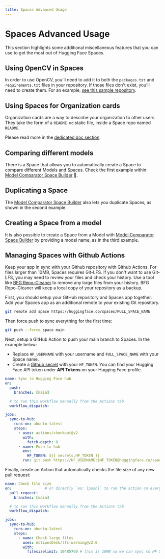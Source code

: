 ```yaml
---
title: Spaces Advanced Usage
---
```


<h1>Spaces Advanced Usage</h1>

This section highlights some additional miscellaneous features that you can use to get the most out of Hugging Face Spaces.

## Using OpenCV in Spaces

In order to use OpenCV, you'll need to add it to both the `packages.txt` and `requirements.txt` files in your repository. If those files don't exist, you'll need to create them. For an example, [see this sample repository](https://huggingface.co/spaces/templates/gradio_opencv/tree/main).

## Using Spaces for Organization cards

Organization cards are a way to describe your organization to other users. They take the form of a `README.md` static file, inside a Space repo named `README`.

Please read more in the [dedicated doc section](TODO).

## Comparing different models

There is a Space that allows you to automatically create a Space to compare different Models and Spaces. Check the first example within [Model Comparator Space Builder](https://huggingface.co/spaces/farukozderim/Model-Comparator-Space-Builder) 🤗. 

## Duplicating a Space

The [Model Comparator Space Builder](https://huggingface.co/spaces/farukozderim/Model-Comparator-Space-Builder) also lets you duplicate Spaces, as shown in the second example.

## Creating a Space from a model

It is also possible to create a Space from a Model with [Model Comparator Space Builder](https://huggingface.co/spaces/farukozderim/Model-Comparator-Space-Builder) by providing a model name, as in the third example.

## Managing Spaces with Github Actions

Keep your app in sync with your Github repository with Github Actions. For files larger than 10MB, Spaces requires Git-LFS. If you don't want to use Git-LFS, you may need to review your files and check your history. Use a tool like [BFG Repo-Cleaner](https://rtyley.github.io/bfg-repo-cleaner/) to remove any large files from your history. BFG Repo-Cleaner will keep a local copy of your repository as a backup.

First, you should setup your GitHub repository and Spaces app together. Add your Spaces app as an additional remote to your existing Git repository.

```bash
git remote add space https://huggingface.co/spaces/FULL_SPACE_NAME
```

Then force push to sync everything for the first time:

```bash
git push --force space main
```

Next, setup a GitHub Action to push your main branch to Spaces. In the example below:

* Replace `HF_USERNAME` with your username and `FULL_SPACE_NAME` with your Space name. 
* Create a [Github secret](https://docs.github.com/en/actions/security-guides/encrypted-secrets#creating-encrypted-secrets-for-an-environment) with your `HF_TOKEN`. You can find your Hugging Face API token under **API Tokens** on your Hugging Face profile.

```yaml
name: Sync to Hugging Face hub
on:
  push:
    branches: [main]

  # to run this workflow manually from the Actions tab
  workflow_dispatch:

jobs:
  sync-to-hub:
    runs-on: ubuntu-latest
    steps:
      - uses: actions/checkout@v2
        with:
          fetch-depth: 0
      - name: Push to hub
        env:
          HF_TOKEN: ${{ secrets.HF_TOKEN }}
        run: git push https://HF_USERNAME:$HF_TOKEN@huggingface.co/spaces/FULL_SPACE_NAME main
```

Finally, create an Action that automatically checks the file size of any new pull request:


```yaml
name: Check file size
on:               # or directly `on: [push]` to run the action on every push on any branch
  pull_request:
    branches: [main]

  # to run this workflow manually from the Actions tab
  workflow_dispatch:

jobs:
  sync-to-hub:
    runs-on: ubuntu-latest
    steps:
      - name: Check large files
        uses: ActionsDesk/lfs-warning@v2.0
        with:
          filesizelimit: 10485760 # this is 10MB so we can sync to HF Spaces
```